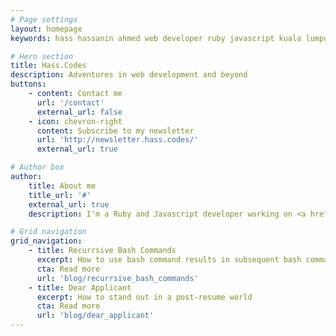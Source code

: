 ```yaml
---
# Page settings
layout: homepage
keywords: hass hassanin ahmed web developer ruby javascript kuala lumpur malaysia kl cliniko

# Hero section
title: Hass.Codes
description: Adventures in web development and beyond
buttons:
    - content: Contact me
      url: '/contact'
      external_url: false
    - icon: chevron-right
      content: Subscribe to my newsletter
      url: 'http://newsletter.hass.codes/'
      external_url: true

# Author box
author:
    title: About me
    title_url: '#'
    external_url: true
    description: I'm a Ruby and Javascript developer working on <a href="https://cliniko.com" target="_blank">Cliniko</a>. <br><br>I am based in Kuala Lumpur, Malaysia.

# Grid navigation
grid_navigation:
    - title: Recurrsive Bash Commands
      excerpt: How to use bash command results in subsequent bash commands
      cta: Read more
      url: 'blog/recurrsive_bash_commands'
    - title: Dear Applicant
      excerpt: How to stand out in a post-resume world
      cta: Read more
      url: 'blog/dear_applicant'
---
```


